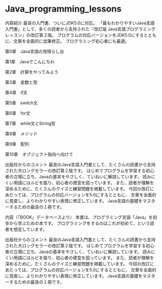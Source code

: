 Java_programming_lessons
========================
内容紹介
最良の入門書、ついにJDK5.0に対応。
「最もわかりやすいJava言語入門書」として、多くの読者から支持された『改訂版 Java言語プログラミングレッスン』の改訂第２版。
プログラムの対応バージョンをJDK5.0にするとともに、文章を全面的に加筆修正。
プログラミング初心者にも最適。

第0章　Java言語の見晴らし台

第1章　Javaでこんにちわ

第2章　計算をやってみよう

第3章　変数と型

第4章　if文

第5章　switch文

第6章　for文

第7章　while文とString型

第8章　メソッド

第9章　配列

第10章　オブジェクト指向へ向けて

出版社からのコメント
最良のJava言語入門書として、たくさんの読書から支持された大ロングセラーの改訂第２版です。
はじめてプログラムを学習する初心者の立場に立ち、Javaの基本をやさしく、ていねいに解説しています。
読みにくい用語にはルビを振り、初心者の便宜を図っています。
また、読者が理解を深めるために、たくさんのクイズと練習問題を掲載しています。
今回の改訂にあたっては、プログラムの対応バージョンを5.0にするとともに、
文章を全面的に見直し、よりわかりやすい表現に修正しています。
Java言語の基礎をマスターするための最良の１冊です。

内容（「BOOK」データベースより）
本書は、プログラミング言語「Java」を初歩から学ぶための本です。
プログラミングをするのはこれが初めて、という読者を想定しています。

出版社からのコメント
最良のJava言語入門書として、たくさんの読書から支持された大ロングセラーの改訂第２版です。
はじめてプログラムを学習する初心者の立場に立ち、Javaの基本をやさしく、ていねいに解説しています。
読みにくい用語にはルビを振り、初心者の便宜を図っています。
また、読者が理解を深めるために、たくさんのクイズと練習問題を掲載しています。
今回の改訂にあたっては、プログラムの対応バージョンを5.0にするとともに、
文章を全面的に見直し、よりわかりやすい表現に修正しています。
Java言語の基礎をマスターするための最良の１冊です。